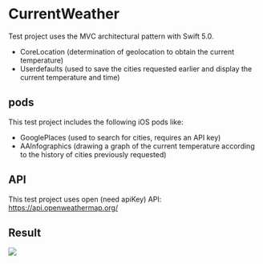 # CurrentWeather
Test project uses the MVС architectural pattern with Swift 5.0.
  - CoreLocation (determination of geolocation to obtain the current temperature)
  - Userdefaults (used to save the cities requested earlier and display the current temperature and time)
## pods
This test project includes the following iOS pods like:
  - GooglePlaces (used to search for cities, requires an API key)
  - AAInfographics (drawing a graph of the current temperature according to the history of cities previously requested)
## API
This test project uses open (need apiKey) API: https://api.openweathermap.org/

## Result

<img src="https://raw.githubusercontent.com/rusellkhx/Images/main/CurrencyWeatherForCity2.png"/>


